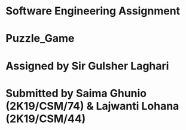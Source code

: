 # Software Engineering Assignment
# Puzzle_Game 
# Assigned by Sir Gulsher Laghari
# Submitted by Saima Ghunio (2K19/CSM/74) & Lajwanti Lohana (2K19/CSM/44) 
